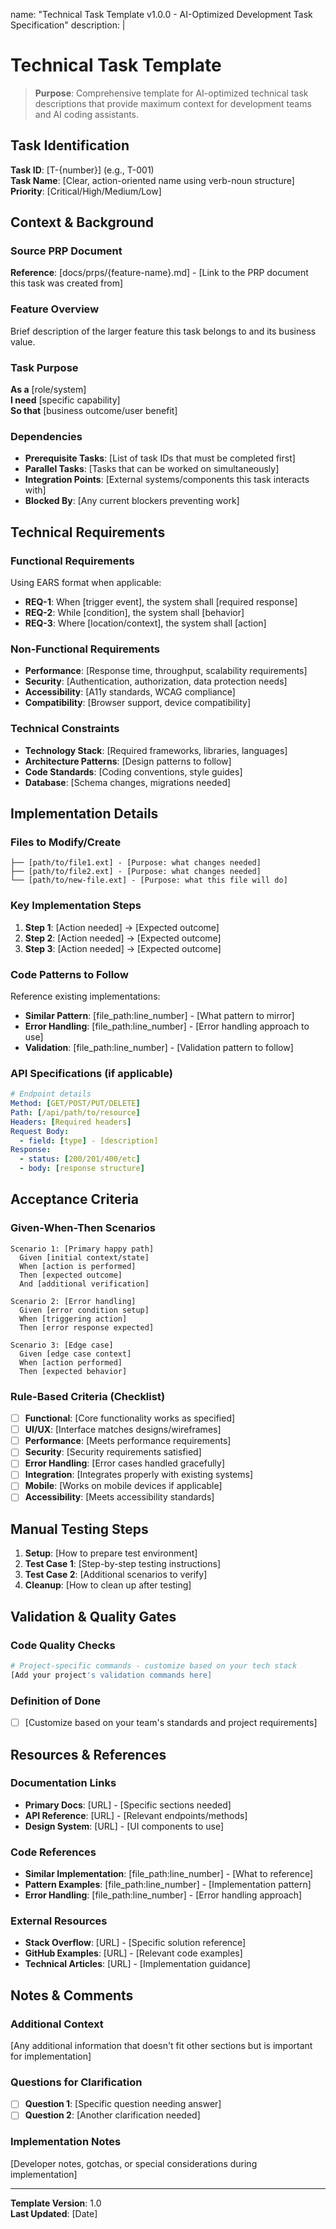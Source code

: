 name: "Technical Task Template v1.0.0 - AI-Optimized Development Task Specification"
description: |

# Technical Task Template

> **Purpose**: Comprehensive template for AI-optimized technical task descriptions that provide maximum context for development teams and AI coding assistants.

## Task Identification

**Task ID**: [T-{number}] (e.g., T-001)  
**Task Name**: [Clear, action-oriented name using verb-noun structure]  
**Priority**: [Critical/High/Medium/Low]

## Context & Background

### Source PRP Document

**Reference**: [docs/prps/{feature-name}.md] - [Link to the PRP document this task was created from]

### Feature Overview

Brief description of the larger feature this task belongs to and its business value.

### Task Purpose

**As a** [role/system]  
**I need** [specific capability]  
**So that** [business outcome/user benefit]

### Dependencies

- **Prerequisite Tasks**: [List of task IDs that must be completed first]
- **Parallel Tasks**: [Tasks that can be worked on simultaneously]
- **Integration Points**: [External systems/components this task interacts with]
- **Blocked By**: [Any current blockers preventing work]

## Technical Requirements

### Functional Requirements

Using EARS format when applicable:

- **REQ-1**: When [trigger event], the system shall [required response]
- **REQ-2**: While [condition], the system shall [behavior]
- **REQ-3**: Where [location/context], the system shall [action]

### Non-Functional Requirements

- **Performance**: [Response time, throughput, scalability requirements]
- **Security**: [Authentication, authorization, data protection needs]
- **Accessibility**: [A11y standards, WCAG compliance]
- **Compatibility**: [Browser support, device compatibility]

### Technical Constraints

- **Technology Stack**: [Required frameworks, libraries, languages]
- **Architecture Patterns**: [Design patterns to follow]
- **Code Standards**: [Coding conventions, style guides]
- **Database**: [Schema changes, migrations needed]

## Implementation Details

### Files to Modify/Create

```
├── [path/to/file1.ext] - [Purpose: what changes needed]
├── [path/to/file2.ext] - [Purpose: what changes needed]
└── [path/to/new-file.ext] - [Purpose: what this file will do]
```

### Key Implementation Steps

1. **Step 1**: [Action needed] → [Expected outcome]
2. **Step 2**: [Action needed] → [Expected outcome]
3. **Step 3**: [Action needed] → [Expected outcome]

### Code Patterns to Follow

Reference existing implementations:

- **Similar Pattern**: [file_path:line_number] - [What pattern to mirror]
- **Error Handling**: [file_path:line_number] - [Error handling approach to use]
- **Validation**: [file_path:line_number] - [Validation pattern to follow]

### API Specifications (if applicable)

```yaml
# Endpoint details
Method: [GET/POST/PUT/DELETE]
Path: [/api/path/to/resource]
Headers: [Required headers]
Request Body:
  - field: [type] - [description]
Response:
  - status: [200/201/400/etc]
  - body: [response structure]
```

## Acceptance Criteria

### Given-When-Then Scenarios

```gherkin
Scenario 1: [Primary happy path]
  Given [initial context/state]
  When [action is performed]
  Then [expected outcome]
  And [additional verification]

Scenario 2: [Error handling]
  Given [error condition setup]
  When [triggering action]
  Then [error response expected]

Scenario 3: [Edge case]
  Given [edge case context]
  When [action performed]
  Then [expected behavior]
```

### Rule-Based Criteria (Checklist)

- [ ] **Functional**: [Core functionality works as specified]
- [ ] **UI/UX**: [Interface matches designs/wireframes]
- [ ] **Performance**: [Meets performance requirements]
- [ ] **Security**: [Security requirements satisfied]
- [ ] **Error Handling**: [Error cases handled gracefully]
- [ ] **Integration**: [Integrates properly with existing systems]
- [ ] **Mobile**: [Works on mobile devices if applicable]
- [ ] **Accessibility**: [Meets accessibility standards]

## Manual Testing Steps

1. **Setup**: [How to prepare test environment]
2. **Test Case 1**: [Step-by-step testing instructions]
3. **Test Case 2**: [Additional scenarios to verify]
4. **Cleanup**: [How to clean up after testing]

## Validation & Quality Gates

### Code Quality Checks

```bash
# Project-specific commands - customize based on your tech stack
[Add your project's validation commands here]
```

### Definition of Done

- [ ] [Customize based on your team's standards and project requirements]

## Resources & References

### Documentation Links

- **Primary Docs**: [URL] - [Specific sections needed]
- **API Reference**: [URL] - [Relevant endpoints/methods]
- **Design System**: [URL] - [UI components to use]

### Code References

- **Similar Implementation**: [file_path:line_number] - [What to reference]
- **Pattern Examples**: [file_path:line_number] - [Implementation pattern]
- **Error Handling**: [file_path:line_number] - [Error handling approach]

### External Resources

- **Stack Overflow**: [URL] - [Specific solution reference]
- **GitHub Examples**: [URL] - [Relevant code examples]
- **Technical Articles**: [URL] - [Implementation guidance]

## Notes & Comments

### Additional Context

[Any additional information that doesn't fit other sections but is important for implementation]

### Questions for Clarification

- [ ] **Question 1**: [Specific question needing answer]
- [ ] **Question 2**: [Another clarification needed]

### Implementation Notes

[Developer notes, gotchas, or special considerations during implementation]

---

**Template Version**: 1.0  
**Last Updated**: [Date]
